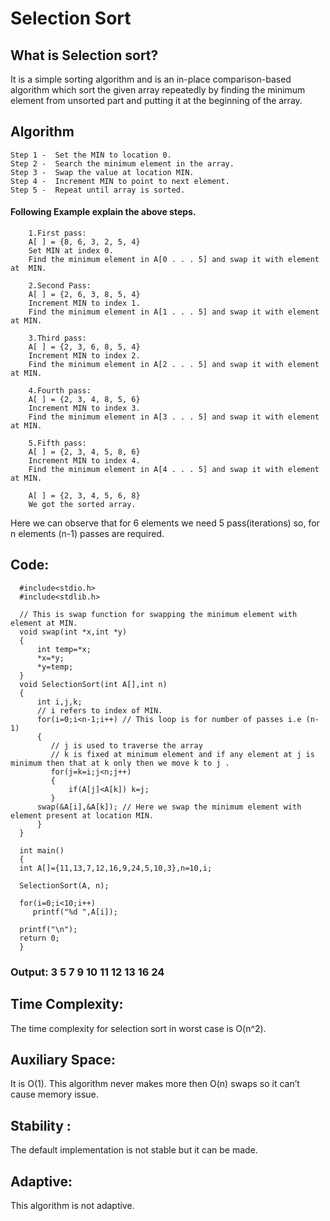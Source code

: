 # Selection Sort

## What is Selection sort?

It is a simple sorting algorithm and is an in-place comparison-based algorithm which sort the given array repeatedly by finding the minimum element from unsorted part and putting it at the beginning of the array.

## Algorithm
```
Step 1 -  Set the MIN to location 0.
Step 2 -  Search the minimum element in the array. 
Step 3 -  Swap the value at location MIN.
Step 4 -  Increment MIN to point to next element. 
Step 5 -  Repeat until array is sorted.
```
#### Following Example explain the above steps.

        1.First pass:
        A[ ] = {8, 6, 3, 2, 5, 4} 
        Set MIN at index 0.
        Find the minimum element in A[0 . . . 5] and swap it with element at  MIN.
        
        2.Second Pass:
        A[ ] = {2, 6, 3, 8, 5, 4}
        Increment MIN to index 1.
        Find the minimum element in A[1 . . . 5] and swap it with element at MIN.
        
        3.Third pass:
        A[ ] = {2, 3, 6, 8, 5, 4}
        Increment MIN to index 2.
        Find the minimum element in A[2 . . . 5] and swap it with element at MIN.
        
        4.Fourth pass:
        A[ ] = {2, 3, 4, 8, 5, 6}
        Increment MIN to index 3.
        Find the minimum element in A[3 . . . 5] and swap it with element at MIN.
        
        5.Fifth pass:
        A[ ] = {2, 3, 4, 5, 8, 6}
        Increment MIN to index 4.
        Find the minimum element in A[4 . . . 5] and swap it with element at MIN.

        A[ ] = {2, 3, 4, 5, 6, 8}
        We got the sorted array.

Here we can observe that for 6 elements we need 5 pass(iterations) so, for n elements (n-1) passes are required.

## Code:

      #include<stdio.h>
      #include<stdlib.h>

      // This is swap function for swapping the minimum element with element at MIN. 
      void swap(int *x,int *y)
      { 
          int temp=*x; 
          *x=*y; 
          *y=temp; 
      } 
      void SelectionSort(int A[],int n)
      { 
          int i,j,k; 
          // i refers to index of MIN.
          for(i=0;i<n-1;i++) // This loop is for number of passes i.e (n-1)
          {
             // j is used to traverse the array
             // k is fixed at minimum element and if any element at j is minimum then that at k only then we move k to j .
             for(j=k=i;j<n;j++) 
             {
                 if(A[j]<A[k]) k=j; 
             }
          swap(&A[i],&A[k]); // Here we swap the minimum element with element present at location MIN.
          }
      } 
      
      int main() 
      { 
      int A[]={11,13,7,12,16,9,24,5,10,3},n=10,i;
      
      SelectionSort(A, n); 
      
      for(i=0;i<10;i++) 
         printf("%d ",A[i]); 
         
      printf("\n"); 
      return 0; 
      } 

### Output: 3 5 7 9 10 11 12 13 16 24 

## Time Complexity: 

The time complexity for selection sort in worst case is O(n^2).

## Auxiliary Space:

It is O(1). This algorithm never makes more then O(n) swaps so it can’t cause memory issue.

## Stability :

The default implementation is not stable but it  can be made. 

## Adaptive:

This algorithm is not adaptive.

